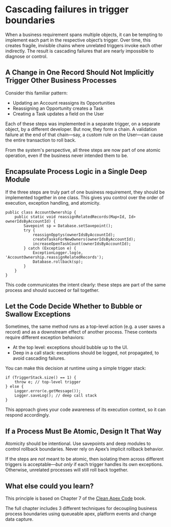 # Cascading failures in trigger boundaries

When a business requirement spans multiple objects, it can be tempting to implement each part in the respective object’s trigger. Over time, this creates fragile, invisible chains where unrelated triggers invoke each other indirectly. The result is cascading failures that are nearly impossible to diagnose or control.

## A Change in One Record Should Not Implicitly Trigger Other Business Processes

Consider this familiar pattern:

* Updating an Account reassigns its Opportunities
* Reassigning an Opportunity creates a Task
* Creating a Task updates a field on the User

Each of these steps was implemented in a separate trigger, on a separate object, by a different developer. But now, they form a chain. A validation failure at the end of that chain—say, a custom rule on the User—can cause the entire transaction to roll back.

From the system's perspective, all three steps are now part of one atomic operation, even if the business never intended them to be.

## Encapsulate Process Logic in a Single Deep Module

If the three steps are truly part of one business requirement, they should be implemented together in one class. This gives you control over the order of execution, exception handling, and atomicity.

```apex{5-7}
public class AccountOwnership {
    public static void reassignRelatedRecords(Map<Id, Id> ownerIdsByAccountId) {
        Savepoint sp = Database.setSavepoint();
        try {
            reassignOpptys(ownerIdsByAccountId);
            createTasksForNewOwners(ownerIdsByAccountId);
            increaseOpenTaskCount(ownerIdsByAccountId);
        } catch (Exception e) {
            ExceptionLogger.log(e, 'AccountOwnership.reassignRelatedRecords');
            Database.rollback(sp);
        }
    }
}
```

This code communicates the intent clearly: these steps are part of the same process and should succeed or fail together.

## Let the Code Decide Whether to Bubble or Swallow Exceptions

Sometimes, the same method runs as a top-level action (e.g. a user saves a record) and as a downstream effect of another process. These contexts require different exception behaviors:

* At the top level: exceptions should bubble up to the UI.
* Deep in a call stack: exceptions should be logged, not propagated, to avoid cascading failures.

You can make this decision at runtime using a simple trigger stack:

```apex
if (TriggerStack.size() == 1) {
    throw e; // top-level trigger
} else {
    Logger.error(e.getMessage());
    Logger.saveLog(); // deep call stack
}
```

This approach gives your code awareness of its execution context, so it can respond accordingly.

## If a Process Must Be Atomic, Design It That Way

Atomicity should be intentional. Use savepoints and deep modules to control rollback boundaries. Never rely on Apex’s implicit rollback behavior.

If the steps are *not* meant to be atomic, then isolating them across different triggers is acceptable—*but only* if each trigger handles its own exceptions. Otherwise, unrelated processes will still roll back together.

## What else could you learn?

This principle is based on Chapter 7 of the [Clean Apex Code](https://a.co/d/gSCaIhO) book. 

The full chapter includes 3 different techniques for decoupling business process boundaries using queueable apex, platform events and change data capture.
